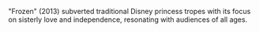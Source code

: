 "Frozen" (2013) subverted traditional Disney princess tropes with its focus on sisterly love and independence, resonating with audiences of all ages.

